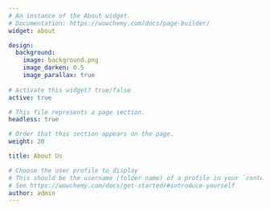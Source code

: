 ```yaml
---
# An instance of the About widget.
# Documentation: https://wowchemy.com/docs/page-builder/
widget: about

design:
  background:
    image: background.png
    image_darken: 0.5
    image_parallax: true
  
# Activate this widget? true/false
active: true

# This file represents a page section.
headless: true

# Order that this section appears on the page.
weight: 20

title: About Us

# Choose the user profile to display
# This should be the username (folder name) of a profile in your `content/authors/` folder.
# See https://wowchemy.com/docs/get-started/#introduce-yourself
author: admin
---
```



